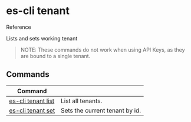 # es-cli tenant
Reference

Lists and sets working tenant

> NOTE: These commands do not work when using API Keys, as they are bound to a single tenant.

## Commands
|Command| |
|---|---|
|[es-cli tenant list]()  |List all tenants.   |
|[es-cli tenant set]()   |Sets the current tenant by id.   |